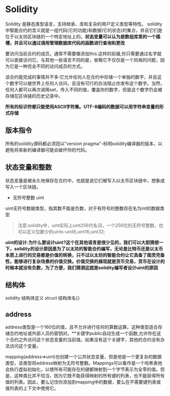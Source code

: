 # Solidity

Solidity 是静态类型语言，支持继承、库和复杂的用户定义类型等特性。
solidity中智能合约的含义就是一组代码(它的功能)和数据(它的状态)的集合，并且它们是位于以太坊区块链的一个特定地址上的。**状态变量可以认为是数组库里的一个插槽，并且可以通过调用管理数据库代码的函数进行查询和更改**

要访问当前合约的成员，通常不需要像添加this.这样的前缀,你只需要通过名字就可以直接访问它。与其他一些语言不同的是，省略它不仅仅是一个风格的问题，因为它是一种完全不同的访问成员的方式。

该合约能完成的事情并不多:它允许任何人在合约中存储一个单独的数字，并且这个数字可以被世界上任何人访问，且没有可行的办法阻止你发布这个数字。当然，任何人都可以再次调用set，传入不同的值，覆盖你的数字，但是这个数字仍会被存储在区块链的历史记录中。

**所有的标识符都只能使用ASCII字符集。UTF-8编码的数据可以用字符串变量的形式存储**

## 版本指令

所有的solidity源码都必须冠以"version pragma"-标明solidity编译器的版本，以避免将来新的编译器可能会破坏你的代码。


## 状态变量和整数

状态变量是被永久地保存在合约中，也就是说它们被写入以太币区块链中，想象成写入一个区块链。

+ 无符号整数 uint

uint无符号数据类型，指其数不能是负数，对于有符号的整数存在名为int的数据类型

> 注意:solidity中，uint实际上uint256代名词，一个256位的无符号整数，也可以定义位数少的uints-uint8,uint16,uint32;

**uint的设计:为什么要设计uint?这个在其他语言是很少见的，我们可以大胆猜想一下，solidity的设计原因是为了以太坊的智能合约编写，无论是比特币还是以太币本质上进行的交易都是价值的转换，只不过以太坊的智能合约让它具备了图灵完备性，能够进行复杂场景的价值交换。价值交换的展现就是货币交易，货币在设计的时候本就没有负数，为了方便，我们猜测这就是solidity编写者设计uint的原因**

## 结构体

solidity 结构体定义 struct 结构体名{}

## address

address类型是一个160位的值，且不允许进行任何的算数运算。这种类型适合存储合约地址或外部人员的密钥对。**关键字public自动生成一个函数,允许你在这个合约之外访问这个状态变量的当前值。如果没有这个关键字，其他的合约没有办法访问这个变量。

mapping(address=>uint)也创建一个公共状态变量，但是他是一个更复杂的数据类型，该类型将address映射为无符号整数。Mappings可以看作是一个哈希表他会执行虚拟初始化，以使所有可能存在的键都映射到一个字节表示为全零的值。但是，这种类比并不恰当，因为它既不能获得映射的所有键的列表，也不能获得所有值的列表。因此，要么记住你添加到mapping中的数据，要么在不需要键列表或值列表的上下文中使用它。